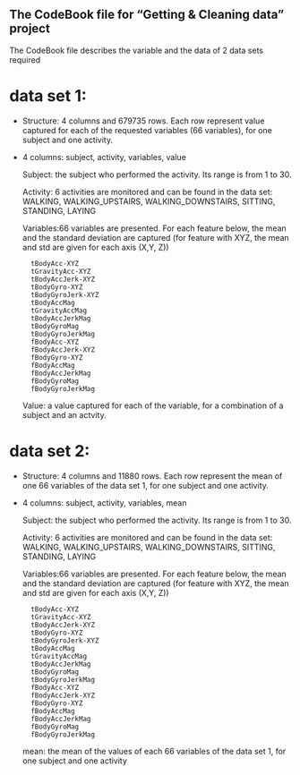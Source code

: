 The CodeBook file for “Getting & Cleaning data” project
-------------------------------------------------------

The CodeBook file describes the variable and the data of 2 data sets
required

data set 1:
===========

-   Structure: 4 columns and 679735 rows. Each row represent value
    captured for each of the requested variables (66 variables), for one
    subject and one activity.

-   4 columns: subject, activity, variables, value

    Subject: the subject who performed the activity. Its range is from 1
    to 30.

    Activity: 6 activities are monitored and can be found in the data
    set: WALKING, WALKING\_UPSTAIRS, WALKING\_DOWNSTAIRS, SITTING,
    STANDING, LAYING

    Variables:66 variables are presented. For each feature below, the
    mean and the standard deviation are captured (for feature with XYZ,
    the mean and std are given for each axis (X,Y, Z))

          tBodyAcc-XYZ
          tGravityAcc-XYZ
          tBodyAccJerk-XYZ
          tBodyGyro-XYZ
          tBodyGyroJerk-XYZ
          tBodyAccMag
          tGravityAccMag
          tBodyAccJerkMag
          tBodyGyroMag
          tBodyGyroJerkMag
          fBodyAcc-XYZ
          fBodyAccJerk-XYZ
          fBodyGyro-XYZ
          fBodyAccMag
          fBodyAccJerkMag
          fBodyGyroMag
          fBodyGyroJerkMag

    Value: a value captured for each of the variable, for a combination
    of a subject and an actvity.

data set 2:
===========

-   Structure: 4 columns and 11880 rows. Each row represent the mean of
    one 66 variables of the data set 1, for one subject and one
    activity.

-   4 columns: subject, activity, variables, mean

    Subject: the subject who performed the activity. Its range is from 1
    to 30.

    Activity: 6 activities are monitored and can be found in the data
    set: WALKING, WALKING\_UPSTAIRS, WALKING\_DOWNSTAIRS, SITTING,
    STANDING, LAYING

    Variables:66 variables are presented. For each feature below, the
    mean and the standard deviation are captured (for feature with XYZ,
    the mean and std are given for each axis (X,Y, Z))

          tBodyAcc-XYZ
          tGravityAcc-XYZ
          tBodyAccJerk-XYZ
          tBodyGyro-XYZ
          tBodyGyroJerk-XYZ
          tBodyAccMag
          tGravityAccMag
          tBodyAccJerkMag
          tBodyGyroMag
          tBodyGyroJerkMag
          fBodyAcc-XYZ
          fBodyAccJerk-XYZ
          fBodyGyro-XYZ
          fBodyAccMag
          fBodyAccJerkMag
          fBodyGyroMag
          fBodyGyroJerkMag

    mean: the mean of the values of each 66 variables of the data set 1,
    for one subject and one activity
